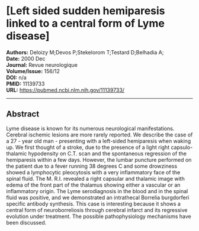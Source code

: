# [Left sided sudden hemiparesis linked to a central form of Lyme disease]

**Authors:** Deloizy M;Devos P;Stekelorom T;Testard D;Belhadia A;  
**Date:** 2000 Dec  
**Journal:** Revue neurologique  
**Volume/Issue:** 156/12  
**DOI:** n/a  
**PMID:** 11139733  
**URL:** https://pubmed.ncbi.nlm.nih.gov/11139733/

---

## Abstract

Lyme disease is known for its numerous neurological manifestations. Cerebral ischemic lesions are more rarely reported. We describe the case of a 27 - year old man - presenting with a left-sided hemiparesis when waking up. We first thought of a stroke, due to the presence of a light right capsulo-thalamic hypodensity on C.T. scan and the spontaneous regression of the hemiparesis within a few days. However, the lumbar puncture performed on the patient due to a fever running 38 degrees C and some drowziness showed a lymphocytic pleocytosis with a very inflammatory face of the spinal fluid. The M. R.I. revealed a right capsular and thalamic image with edema of the front part of the thalamus showing either a vascular or an inflammatory origin. The Lyme serodiagnosis in the blood and in the spinal fluid was positive, and we demonstrated an intrathecal Borrelia burgdorferi specific antibody synthesis. This case is interesting because it shows a central form of neuroborreliosis through cerebral infarct and its regressive evolution under treatment. The possible pathophysiology mechanisms have been discussed.
